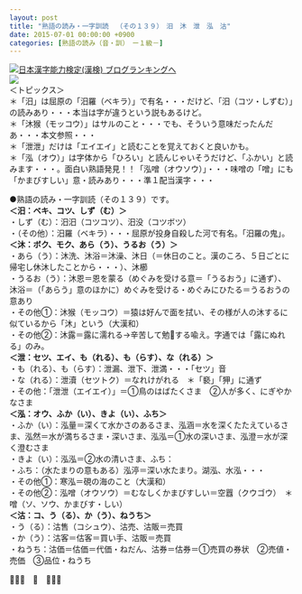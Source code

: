 ```yaml
---
layout: post
title: "熟語の読み・一字訓読 　（その１３９）　汨　沐　泄　泓　沽"
date: 2015-07-01 00:00:00 +0900
categories: [熟語の読み（音・訓）　ー１級－]
---
```


[![](/syuusyuu9701/assets/images/熟語の読み・一字訓読-（その１３９）-汨-沐-泄-泓-沽-br_c_3028_1.gif)](http://blog.with2.net/link.php?1659096:3028 "日本漢字能力検定(漢検) ブログランキングへ")[日本漢字能力検定(漢検) ブログランキングへ](http://blog.with2.net/link.php?1659096:3028)  
![](/syuusyuu9701/assets/images/熟語の読み・一字訓読-（その１３９）-汨-沐-泄-泓-沽-fb51d0d4398c290aa4131bb45e7f00d2.jpg)  
＜トピックス＞  
＊「汨」は屈原の「汨羅（ベキラ）」で有名・・・だけど、「汨（コツ・しずむ）」の読みあり・・・本当は字が違うという説もあるけど。  
＊「沐猴（モッコウ）」はサルのこと・・・でも、そういう意味だったんだあ・・・本文参照・・・  
＊「泄泄」だけは「エイエイ」と読むことを覚えておくと良いかも。  
＊「泓（オウ）」は字体から「ひろい」と読んじゃいそうだけど、「ふかい」と読みます・・・。面白い熟語発見！！「泓噌（オウソウ）」・・・味噌の「噌」にも「かまびすしい」意・読みあり・・・準１配当漢字・・・  
  
●熟語の読み・一字訓読（その１３９）です。  
**＜汨：ベキ、コツ、しず（む）＞**  
・しず（む）：汨汨（コツコツ）、汨没（コツボツ）  
・（その他）：汨羅（ベキラ）・・・屈原が投身自殺した河で有名。「汨羅の鬼」。  
**＜沐：ボク、モク、あら（う）、うるお（う）＞**  
・あら（う）：沐洗、沐浴＝沐澡、沐日（＝休日のこと。漢のころ、５日ごとに帰宅し休沐したことから・・・）、沐櫛  
・うるお（う）：沐恩＝恩を蒙る（めぐみを受ける意＝「うるおう」に通ず）、沐浴＝（「あらう」意のほかに）めぐみを受ける・めぐみにひたる＝うるおうの意あり  
・その他①：沐猴（モッコウ）＝猿は好んで面を拭い、その様が人の沐するに似ているから「沐」という（大漢和）  
・その他②：沐露＝露に濡れる→辛苦して勉する喩え。字通では「露にぬれる」のみ。  
**＜泄：セツ、エイ、も（れる）、も（らす）、な（れる）＞**  
・も（れる）、も（らす）：泄漏、泄下、泄満・・・「セツ」音  
・な（れる）：泄瀆（セツトク）＝なれけがれる　＊「褻」「狎」に通ず  
・その他：「泄泄（エイエイ）」＝①鳥のはばたくさま　②人が多く、にぎやかなさま  
**＜泓：オウ、ふか（い）、きよ（い）、ふち＞**  
・ふか（い）：泓量＝深くて水かさのあるさま、泓涵＝水を深くたたえているさま、泓然＝水が満ちるさま・深いさま、泓泓＝①水の深いさま、泓澄＝水が深く澄むさま  
・きよ（い）：泓泓＝②水の清いさま、ふち：  
・ふち：（水たまりの意もある）泓渟＝深い水たまり。湖泓、水泓・・・  
・その他①：寒泓＝硯の海のこと（大漢和）  
・その他②：泓噌（オウソウ）＝むなしくかまびすしい＝空囂（クウゴウ）　＊噌（ソ、ソウ、かまびす・しい）  
**＜沽：コ、う（る）、か（う）、ねうち＞**  
・う（る）：沽售（コシュウ）、沽売、沽販＝売買  
・か（う）：沽客＝估客＝買い手、沽販＝売買  
・ねうち：沽価＝估価＝代価・ねだん、沽券＝估券＝①売買の券状　②売値・売価　③品位・ねうち  
  
👋👋👋　🐑　👋👋👋  